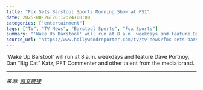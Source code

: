 ```yaml
---
title: "Fox Sets Barstool Sports Morning Show at FS1"
date: 2025-08-26T20:12:24+08:00
categories: ["entertainment"]
tags: ["TV", "TV News", "Barstool Sports", "Fox Sports"]
summary: "'Wake Up Barstool' will run at 8 a.m. weekdays and feature Dave Portnoy, Dan “Big Cat” Katz, PFT Commenter and other talent from the media brand."
source_url: "https://www.hollywoodreporter.com/tv/tv-news/fox-sets-barstool-sports-morning-show-fs1-dave-portnoy-1236354009/"
---
```


'Wake Up Barstool' will run at 8 a.m. weekdays and feature Dave Portnoy, Dan “Big Cat” Katz, PFT Commenter and other talent from the media brand.

---

*来源: [原文链接](https://www.hollywoodreporter.com/tv/tv-news/fox-sets-barstool-sports-morning-show-fs1-dave-portnoy-1236354009/)*
